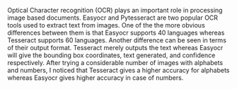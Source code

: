 Optical Character recognition (OCR) plays an important role in processing image based documents. 
Easyocr and Pytesseract are two popular OCR tools used to extract text from images.
One of the the more obvious differences between them is that Easyocr supports 40 languages whereas Tesseract supports 60 languages.
Another difference can be seen in terms of their output format. Tesseract merely outputs the text whereas Easyocr will give the bounding box coordinates, text generated, and confidence respectively.
After trying a considerable number of images with alphabets and numbers, I noticed that Tesseract gives a higher accuracy for alphabets whereas Easyocr gives higher accuracy in case of numbers.



